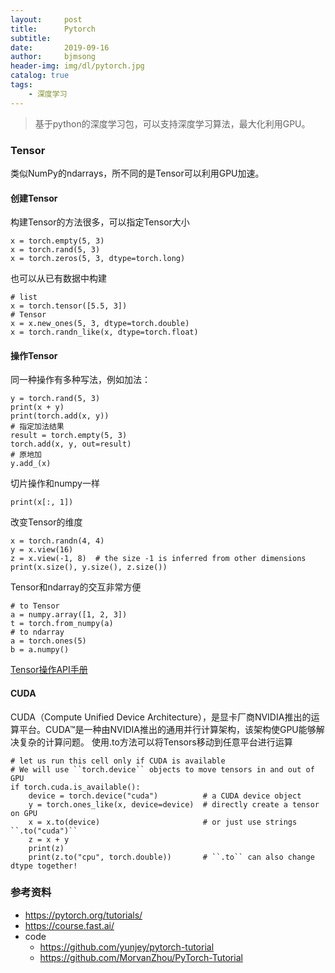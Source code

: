 ```yaml
---
layout:     post
title:      Pytorch
subtitle:   
date:       2019-09-16
author:     bjmsong
header-img: img/dl/pytorch.jpg
catalog: true
tags:
    - 深度学习
---
```

>基于python的深度学习包，可以支持深度学习算法，最大化利用GPU。

### Tensor
类似NumPy的ndarrays，所不同的是Tensor可以利用GPU加速。
#### 创建Tensor
构建Tensor的方法很多，可以指定Tensor大小
```
x = torch.empty(5, 3)
x = torch.rand(5, 3)
x = torch.zeros(5, 3, dtype=torch.long)
```
也可以从已有数据中构建

```
# list
x = torch.tensor([5.5, 3])
# Tensor
x = x.new_ones(5, 3, dtype=torch.double)
x = torch.randn_like(x, dtype=torch.float)
```

#### 操作Tensor
同一种操作有多种写法，例如加法：
```
y = torch.rand(5, 3)
print(x + y)
print(torch.add(x, y))
# 指定加法结果
result = torch.empty(5, 3)
torch.add(x, y, out=result)
# 原地加
y.add_(x)
```
切片操作和numpy一样
```
print(x[:, 1])
```
改变Tensor的维度
```
x = torch.randn(4, 4)
y = x.view(16)
z = x.view(-1, 8)  # the size -1 is inferred from other dimensions
print(x.size(), y.size(), z.size())
```
Tensor和ndarray的交互非常方便
```
# to Tensor
a = numpy.array([1, 2, 3])
t = torch.from_numpy(a)
# to ndarray
a = torch.ones(5)
b = a.numpy()
```

[Tensor操作API手册](https://pytorch.org/docs/stable/torch.html)

#### CUDA
CUDA（Compute Unified Device Architecture），是显卡厂商NVIDIA推出的运算平台。CUDA™是一种由NVIDIA推出的通用并行计算架构，该架构使GPU能够解决复杂的计算问题。
使用.to方法可以将Tensors移动到任意平台进行运算
```
# let us run this cell only if CUDA is available
# We will use ``torch.device`` objects to move tensors in and out of GPU
if torch.cuda.is_available():
    device = torch.device("cuda")          # a CUDA device object
    y = torch.ones_like(x, device=device)  # directly create a tensor on GPU
    x = x.to(device)                       # or just use strings ``.to("cuda")``
    z = x + y
    print(z)
    print(z.to("cpu", torch.double))       # ``.to`` can also change dtype together!
```

### 参考资料
- https://pytorch.org/tutorials/
- https://course.fast.ai/
- code
    - https://github.com/yunjey/pytorch-tutorial
    - https://github.com/MorvanZhou/PyTorch-Tutorial
